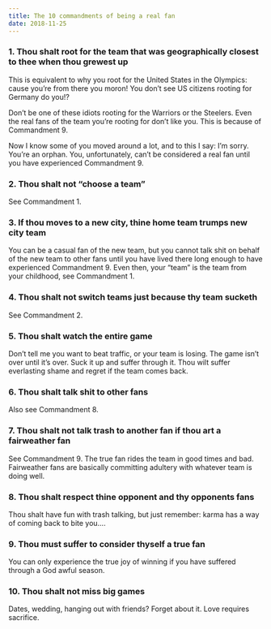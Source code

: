 ```yaml
---
title: The 10 commandments of being a real fan
date: 2018-11-25
---
```


### 1. Thou shalt root for the team that was geographically closest to thee when thou grewest up
This is equivalent to why you root for the United States in the Olympics: cause you’re from there you moron! You don’t see US citizens rooting for Germany do you!?

Don’t be one of these idiots rooting for the Warriors or the Steelers. Even the real fans of the team you’re rooting for don’t like you. This is because of Commandment 9.

Now I know some of you moved around a lot, and to this I say: I’m sorry. You’re an orphan. You, unfortunately, can’t be considered a real fan until you have experienced Commandment 9.

### 2. Thou shalt not “choose a team”
See Commandment 1.

### 3. If thou moves to a new city, thine home team trumps new city team
You can be a casual fan of the new team, but you cannot talk shit on behalf of the new team to other fans until you have lived there long enough to have experienced Commandment 9. Even then, your “team” is the team from your childhood, see Commandment 1.

### 4. Thou shalt not switch teams just because thy team sucketh
See Commandment 2.

### 5. Thou shalt watch the entire game
Don’t tell me you want to beat traffic, or your team is losing.
The game isn’t over until it’s over. Suck it up and suffer through it. Thou wilt suffer everlasting shame and regret if the team comes back.  

### 6. Thou shalt talk shit to other fans
Also see Commandment 8.

### 7. Thou shalt not talk trash to another fan if thou art a fairweather fan
See Commandment 9. The true fan rides the team in good times and bad. Fairweather fans are basically committing adultery with whatever team is doing well.

### 8. Thou shalt respect thine opponent and thy opponents fans
Thou shalt have fun with trash talking, but just remember: karma has a way of coming back to bite you….

### 9. Thou must suffer to consider thyself a true fan
You can only experience the true joy of winning if you have suffered through a God awful season.

### 10. Thou shalt not miss big games
Dates, wedding, hanging out with friends? Forget about it. Love requires sacrifice. 